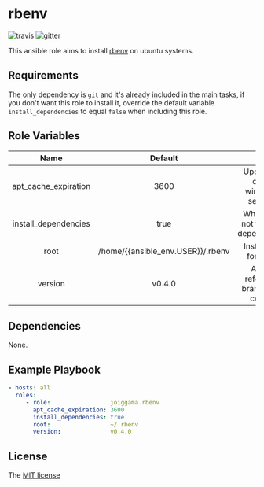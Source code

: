 rbenv
=========

[![travis](https://img.shields.io/travis/joiggama/ansible-rbenv/master.svg)](https://travis-ci.org/joiggama/ansible-rbenv)
[![gitter](https://badges.gitter.im/Join%20Chat.svg)](https://gitter.im/joiggama/ansible-rbenv)

This ansible role aims to install [rbenv](https://github.com/sstephenson/rbenv) on ubuntu systems.

Requirements
------------

The only dependency is `git` and it's already included in the main tasks, if you don't want this role to install it, override the default variable `install_dependencies` to equal `false` when including this role.

Role Variables
--------------

| Name                 | Default                           |                                        |
|:--------------------:|:---------------------------------:|:--------------------------------------:|
| apt_cache_expiration | 3600                              | Update apt cache window in seconds     |
| install_dependencies | true                              | Whether or not to install dependencies |
| root                 | /home/{{ansible_env.USER}}/.rbenv | Install path for rbenv                 |
| version              | v0.4.0                            | Any git reference: branch, tag, commit |


Dependencies
------------

None.

Example Playbook
----------------

```yml
- hosts: all
  roles:
     - role:                 joiggama.rbenv
       apt_cache_expiration: 3600
       install_dependencies: true
       root:                 ~/.rbenv
       version:              v0.4.0
```


License
-------

The [MIT license](LICENSE.md)
